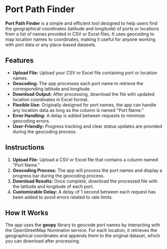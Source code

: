 # Port Path Finder

**Port Path Finder** is a simple and efficient tool designed to help users find the geographical coordinates (latitude and longitude) of ports or locations from a list of names provided in CSV or Excel files. It uses geocoding to map location names to coordinates, making it useful for anyone working with port data or any place-based datasets.

## Features

- **Upload File:** Upload your CSV or Excel file containing port or location names.
- **Geocoding:** The app processes each port name to retrieve the corresponding latitude and longitude.
- **Download Output:** After processing, download the file with updated location coordinates in Excel format.
- **Flexible Use:** Originally designed for port names, the app can handle any location data as long as the column is named "Port Name."
- **Error Handling:** A delay is added between requests to minimize geocoding errors.
- **User-Friendly:** Progress tracking and clear status updates are provided during the geocoding process.

## Instructions

1. **Upload File:** Upload a CSV or Excel file that contains a column named "Port Name."
2. **Geocoding Process:** The app will process the port names and display a progress bar during the geocoding process.
3. **Download Results:** Once complete, download the processed file with the latitude and longitude of each port.
4. **Customizable Delay:** A delay of 1 second between each request has been added to avoid errors related to rate limits.

## How It Works

The app uses the **geopy** library to geocode port names by interacting with the OpenStreetMap Nominatim service. For each location, it retrieves the geographical coordinates and appends them to the original dataset, which you can download after processing.
